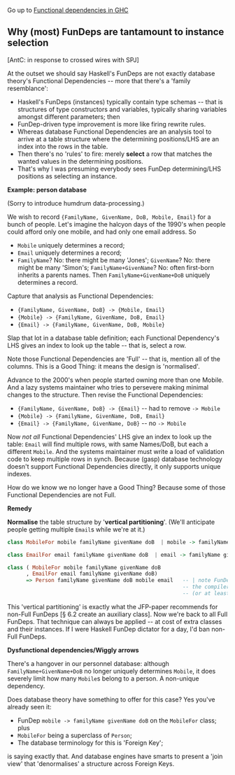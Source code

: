 Go up to [Functional dependencies in GHC](https://gitlab.haskell.org/ghc/ghc/-/wikis/Functional-dependencies-in-GHC)

## Why (most) FunDeps are tantamount to instance selection


[AntC: in response to crossed wires with SPJ]

At the outset we should say Haskell's FunDeps are not exactly database theory's Functional Dependencies -- more that there's a 'family resemblance':

* Haskell's FunDeps (instances) typically contain type schemas -- that is structures of type constructors and variables, typically sharing variables amongst different parameters; then
* FunDep-driven type improvement is more like firing rewrite rules.
* Whereas database Functional Dependencies are an analysis tool to arrive at a table structure where the determining positions/LHS are an index into the rows in the table.
* Then there's no 'rules' to fire: merely **select** a row that matches the wanted values in the determining positions.
* That's why I was presuming everybody sees FunDep determining/LHS positions as selecting an instance.

**Example: person database**

(Sorry to introduce humdrum data-processing.)

We wish to record `{FamilyName, GivenName, DoB, Mobile, Email}` for a bunch of people. Let's imagine the halcyon days of the 1990's when people could afford only one mobile, and had only one email address. So

* `Mobile` uniquely determines a record;
* `Email` uniquely determines a record;
* `FamilyName`? No: there might be many 'Jones'; `GivenName`? No: there might be many 'Simon's; `FamilyName+GivenName`? No: often first-born inherits a parents names. Then `FamilyName+GivenName+DoB` uniquely determines a record.

Capture that analysis as Functional Dependencies:
* `{FamilyName, GivenName, DoB} -> {Mobile, Email}`
* `{Mobile} -> {FamilyName, GivenName, DoB, Email}`
* `{Email} -> {FamilyName, GivenName, DoB, Mobile}`

Slap that lot in a database table definition; each Functional Dependency's LHS gives an index to look up the table -- that is, select a row.

Note those Functional Dependencies are 'Full' -- that is, mention all of the columns. This is a Good Thing: it means the design is 'normalised'.

Advance to the 2000's when people started owning more than one Mobile. And a lazy systems maintainer who tries to persevere making minimal changes to the structure. Then revise the Functional Dependencies:
* `{FamilyName, GivenName, DoB} -> {Email}` -- had to remove `-> Mobile`
* `{Mobile} -> {FamilyName, GivenName, DoB, Email}`
* `{Email} -> {FamilyName, GivenName, DoB}` -- no `-> Mobile`

Now _not all_ Functional Dependencies' LHS give an index to look up the table: `Email` will find multiple rows, with same Names/DoB, but each a different `Mobile`. And the systems maintainer must write a load of validation code to keep multiple rows in synch. Because (gasp) database technology doesn't support Functional Dependencies directly, it only supports unique indexes.

How do we know we no longer have a Good Thing? Because some of those Functional Dependencies are not Full.

**Remedy**

**Normalise** the table structure by '**vertical partitioning**'. (We'll anticipate people getting multiple `Email`s while we're at it.)

```haskell
class MobileFor mobile familyName givenName doB  | mobile -> familyName givenName doB

class EmailFor email familyName givenName doB  | email -> familyName givenName doB

class ( MobileFor mobile familyName givenName doB
      , EmailFor email familyName givenName doB)
      => Person familyName givenName doB mobile email   -- | note FunDeps optional here
                                                        -- the compiler can infer them
                                                        -- (or at least Hugs does)
```

This 'vertical partitioning' is exactly what the JFP-paper recommends for non-Full FunDeps [§ 6.2 create an auxiliary class]. Now we're back to all Full FunDeps. That technique can always be applied -- at cost of extra classes and their instances. If I were Haskell FunDep dictator for a day, I'd ban non-Full FunDeps.

**Dysfunctional dependencies/Wiggly arrows**

There's a hangover in our personnel database: although `FamilyName+GivenName+DoB` no longer uniquely determines `Mobile`, it does severely limit how many `Mobile`s belong to a person. A non-unique dependency.

Does database theory have something to offer for this case? Yes you've already seen it:
* FunDep `mobile -> familyName givenName doB` on the `MobileFor` class; plus
* `MobileFor` being a superclass of `Person`;
* The database terminology for this is 'Foreign Key';

is saying exactly that. And database engines have smarts to present a 'join view' that 'denormalises' a structure across Foreign Keys.